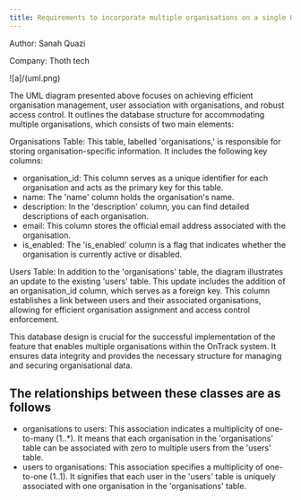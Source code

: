 ```yaml
---
title: Requirements to incorporate multiple organisations on a single OnTrack server – UML Design
---
```


Author: Sanah Quazi

Company: Thoth tech

![a]/(uml.png)

The UML diagram presented above focuses on achieving efficient organisation
management, user association with organisations, and robust access control.
It outlines the database structure for
accommodating multiple organisations, which consists of two main elements:

Organisations Table: This table, labelled 'organisations,' is responsible for storing
organisation-specific information. It includes the following key columns:

- organisation_id: This column serves as a unique identifier for each
  organisation and acts as the primary key for this table.
- name: The 'name' column holds the organisation's name.
- description: In the 'description' column, you can find detailed
  descriptions of each organisation.
- email: This column stores the official email address associated with the organisation.
- is_enabled: The 'is_enabled' column is a flag that indicates whether the
  organisation is currently active or disabled.

Users Table: In addition to the 'organisations' table, the diagram illustrates
an update to the existing 'users' table. This update includes the addition
of an organisation_id column, which serves as a foreign key. This column
establishes a link between users and their associated organisations,
allowing for efficient organisation assignment and access control enforcement.

This database design is crucial for the successful implementation of the
feature that enables multiple organisations within the OnTrack system. It
ensures data integrity and provides the necessary structure for managing
and securing organisational data.

## The relationships between these classes are as follows

- organisations to users: This association indicates a multiplicity of
  one-to-many (1..\*). It means that each organisation in the 'organisations'
  table can be associated with zero to multiple users from the 'users' table.
- users to organisations: This association specifies a multiplicity of
  one-to-one (1..1). It signifies that each user in the 'users' table is
  uniquely associated with one organisation in the
  'organisations' table.
